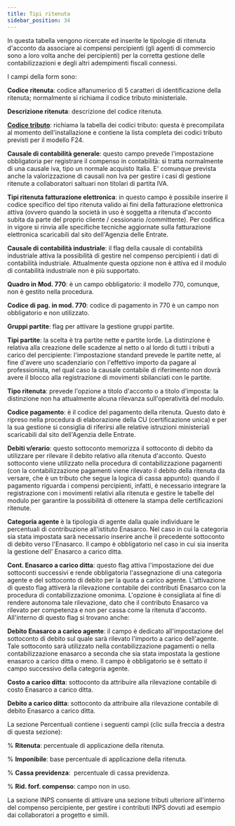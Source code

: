 ```yaml
---
title: Tipi ritenuta
sidebar_position: 34
---
```


In questa tabella vengono ricercate ed inserite le tipologie di ritenuta d'acconto da associare ai compensi percipienti (gli agenti di commercio sono a loro volta anche dei percipienti) per la corretta gestione delle contabilizzazioni e degli altri adempimenti fiscali connessi.

I campi della form sono:

**Codice ritenuta**: codice alfanumerico di 5 caratteri di identificazione della ritenuta; normalmente si richiama il codice tributo ministeriale.

**Descrizione ritenuta**: descrizione del codice ritenuta.

**[Codice tributo](/docs/configurations/tables/finance/tax-code)**: richiama la tabella dei codici tributo: questa è precompilata al momento dell'installazione e contiene la lista completa dei codici tributo previsti per il modello F24.

**Causale di contabilità generale**: questo campo prevede l'impostazione obbligatoria per registrare il compenso in contabilità: si tratta normalmente di una causale iva, tipo un normale acquisto Italia. E' comunque prevista anche la valorizzazione di causali non Iva per gestire i casi di gestione ritenute a collaboratori saltuari non titolari di partita IVA.

**Tipi ritenuta fatturazione elettronica**: in questo campo è possibile inserire il codice specifico del tipo ritenuta valido ai fini della fatturazione elettronica attiva (ovvero quando la società in uso è soggetta a ritenuta d'acconto subita da parte del proprio cliente / cessionario /committente). Per codifica in vigore si rinvia alle specifiche tecniche aggiornate sulla fatturazione elettronica scaricabili dal sito dell'Agenzia delle Entrate.

**Causale di contabilità industriale**: il flag della causale di contabilità industriale attiva la possibilità di gestire nel compenso percipienti i dati di contabilità industriale. Attualmente questa opzione non è attiva ed il modulo di contabilità industriale non è più supportato.

**Quadro in Mod. 770**: è un campo obbligatorio: il modello 770, comunque, non è gestito nella procedura.

**Codice di pag. in mod. 770**: codice di pagamento in 770 è un campo non obbligatorio e non utilizzato.

**Gruppi partite**: flag per attivare la gestione gruppi partite.

**Tipi partite**: la scelta è tra partite nette e partite lorde. La distinzione è relativa alla creazione delle scadenze al netto o al lordo di tutti i tributi a carico del percipiente: l'impostazione standard prevede le partite nette, al fine d'avere uno scadenziario con l'effettivo importo da pagare al professionista, nel qual caso la causale contabile di riferimento non dovrà avere il blocco alla registrazione di movimenti sbilanciati con le partite.

**Tipo ritenuta**: prevede l'opzione a titolo d'acconto o a titolo d'imposta: la distinzione non ha attualmente alcuna rilevanza sull'operatività del modulo.

**Codice pagamento**: è il codice del pagamento della ritenuta. Questo dato è ripreso nella procedura di elaborazione della CU (certificazione unica) e per la sua gestione si consiglia di riferirsi alle relative istruzioni ministeriali scaricabili dal sito dell'Agenzia delle Entrate. 

**Debiti v/erario**: questo sottoconto memorizza il sottoconto di debito da utilizzare per rilevare il debito relativo alla ritenuta d'acconto. Questo sottoconto viene utilizzato nella procedura di contabilizzazione pagamenti (con la contabilizzazione pagamenti viene rilevato il debito della ritenuta da versare, che è un tributo che segue la logica di cassa appunto): quando il pagamento riguarda i compensi percipienti, infatti, è necessario integrare la registrazione con i movimenti relativi alla ritenuta e gestire le tabelle del modulo per garantire la possibilità di ottenere la stampa delle certificazioni ritenute.

**Categoria agente** è la tipologia di agente dalla quale individuare le percentuali di contribuzione all'istituto Enasarco. Nel caso in cui la categoria sia stata impostata sarà necessario inserire anche il precedente sottoconto di debito verso l'Enasarco. Il campo è obbligatorio nel caso in cui sia inserita la gestione dell' Enasarco a carico ditta.

**Cont. Enasarco a carico ditta**: questo flag attiva l'impostazione dei due sottoconti successivi e rende obbligatoria l'assegnazione di una categoria agente e del sottoconto di debito per la quota a carico agente. L'attivazione di questo flag attiverà la rilevazione contabile dei contributi Enasarco con la procedura di contabilizzazione omonima. L'opzione è consigliata al fine di rendere autonoma tale rilevazione, dato che il contributo Enasarco va rilevato per competenza e non per cassa come la ritenuta d'acconto. All'interno di questo flag si trovano anche:

**Debito Enasarco a carico agente**: il campo è dedicato all'impostazione del sottoconto di debito sul quale sarà rilevato l'importo a carico dell'agente. Tale sottoconto sarà utilizzato nella contabilizzazione pagamenti o nella contabilizzazione enasarco a seconda che sia stata impostata la gestione enasarco a carico ditta o meno. Il campo è obbligatorio se è settato il campo successivo della categoria agente.

**Costo a carico ditta**: sottoconto da attribuire alla rilevazione contabile di costo Enasarco a carico ditta.

**Debito a carico ditta**: sottoconto da attribuire alla rilevazione contabile di debito Enasarco a carico ditta.



La sezione Percentuali contiene i seguenti campi (clic sulla freccia a destra di questa sezione):

% **Ritenuta**: percentuale di applicazione della ritenuta.

% **Imponibile**: base percentuale di applicazione della ritenuta.

% **Cassa previdenza**:  percentuale di cassa previdenza.

% **Rid. forf. compenso**: campo non in uso.

La sezione INPS consente di attivare una sezione tributi ulteriore all'interno del compenso percipiente, per gestire i contributi INPS dovuti ad esempio dai collaboratori a progetto e simili.
